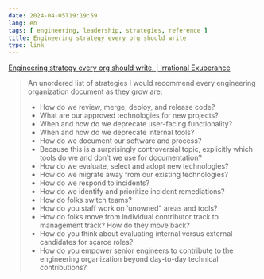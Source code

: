 ```yaml
---
date: 2024-04-05T19:19:59
lang: en
tags: [ engineering, leadership, strategies, reference ]
title: Engineering strategy every org should write
type: link
---
```


[Engineering strategy every org should write. | Irrational Exuberance](https://lethain.com/eng-strategies-every-org-should-write/)

> An unordered list of strategies I would recommend every engineering organization document as they grow are:
>
> * How do we review, merge, deploy, and release code?
> * What are our approved technologies for new projects?
> * When and how do we deprecate user-facing functionality?
> * When and how do we deprecate internal tools?
> * How do we document our software and process?
> * Because this is a surprisingly controversial topic, explicitly which tools do we and don’t we use for documentation?
> * How do we evaluate, select and adopt new technologies?
> * How do we migrate away from our existing technologies?
> * How do we respond to incidents?
> * How do we identify and prioritize incident remediations?
> * How do folks switch teams?
> * How do you staff work on ‘unowned” areas and tools?
> * How do folks move from individual contributor track to management track? How do they move back?
> * How do you think about evaluating internal versus external candidates for scarce roles?
> * How do you empower senior engineers to contribute to the engineering organization beyond day-to-day technical contributions?
